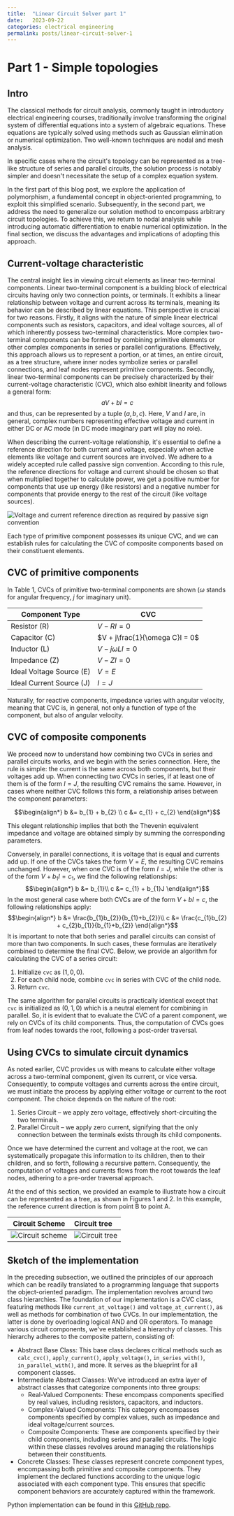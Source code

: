 ```yaml
---
title:  "Linear Circuit Solver part 1"
date:   2023-09-22
categories: electrical engineering
permalink: posts/linear-circuit-solver-1
---
```

# Part 1 - Simple topologies
## Intro
The classical methods for circuit analysis, commonly taught in introductory electrical engineering courses, traditionally involve transforming the original system of differential equations into a system of algebraic equations. These equations are typically solved using methods such as Gaussian elimination or numerical optimization. Two well-known techniques are nodal and mesh analysis.

In specific cases where the circuit's topology can be represented as a tree-like structure of series and parallel circuits, the solution process is notably simpler and doesn't necessitate the setup of a complex equation system.

In the first part of this blog post, we explore the application of polymorphism, a fundamental concept in object-oriented programming, to exploit this simplified scenario. Subsequently, in the second part, we address the need to generalize our solution method to encompass arbitrary circuit topologies. To achieve this, we return to nodal analysis while introducing automatic differentiation to enable numerical optimization. In the final section, we discuss the advantages and implications of adopting this approach.

## Current-voltage characteristic
The central insight lies in viewing circuit elements as linear two-terminal components. Linear two-terminal component is a building block of electrical circuits having only two connection points, or terminals. It exhibits a linear relationship between voltage and current across its terminals, meaning its behavior can be described by linear equations. This perspective is crucial for two reasons. Firstly, it aligns with the nature of simple linear electrical components such as resistors, capacitors, and ideal voltage sources, all of which inherently possess two-terminal characteristics. More complex two-terminal components can be formed by combining primitive elements or other complex components in series or parallel configurations. Effectively, this approach allows us to represent a portion, or at times, an entire circuit, as a tree structure, where inner nodes symbolize series or parallel connections, and leaf nodes represent primitive components.
Secondly, linear two-terminal components can be precisely characterized by their current-voltage characteristic (CVC), which also exhibit linearity and follows a general form:
$$
aV+bI=c
$$
and thus, can be represented by a tuple $(a, b, c)$. Here, $V$ and $I$ are, in general, complex numbers representing effective voltage and current in either DC or AC mode (in DC mode imaginary part will play no role).

When describing the current-voltage relationship, it's essential to define a reference direction for both current and voltage, especially when active elements like voltage and current sources are involved. We adhere to a widely accepted rule called passive sign convention. According to this rule, the reference directions for voltage and current should be chosen so that when multiplied together to calculate power, we get a positive number for components that use up energy (like resistors) and a negative number for components that provide energy to the rest of the circuit (like voltage sources).

![Voltage and current reference direction as required by passive sign convention](https://upload.wikimedia.org/wikipedia/commons/thumb/1/18/Passive_sign_convention.svg/220px-Passive_sign_convention.svg.png)


Each type of primitive component possesses its unique CVC, and we can establish rules for calculating the CVC of composite components based on their constituent elements. 

## CVC of primitive components
In Table 1, CVCs of primitive two-terminal components are shown ($\omega$ stands for angular frequency, $j$ for imaginary unit).

<div align="center">

| Component Type | CVC |
| -- | -- |
| Resistor (R) | $V-RI=0$ |
| Capacitor (C)	| $V + j\frac{1}{\omega C}I = 0$ |
| Inductor (L) | $V - j\omega LI = 0$ |
| Impedance (Z)	| $V-ZI=0$ |
| Ideal Voltage Source (E) | $V = E$ |
| Ideal Current Source (J) | $I = J$ |

</div>
Naturally, for reactive components, impedance varies with angular velocity, meaning that CVC is, in general, not only a function of type of the component, but also of angular velocity. 

## CVC of composite components
We proceed now to understand how combining two CVCs in series and parallel circuits works, and we begin with the series connection. Here, the rule is simple: the current is the same across both components, but their voltages add up. When connecting two CVCs in series, if at least one of them is of the form $I = J$, the resulting CVC remains the same. However, in cases where neither CVC follows this form, a relationship arises between the component parameters:

$$\begin{align*}
b &= b_{1} + b_{2} \\
c &= c_{1} + c_{2}
\end{align*}$$

This elegant relationship implies that both the Thevenin equivalent impedance and voltage are obtained simply by summing the corresponding parameters.

Conversely, in parallel connections, it is voltage that is equal and currents add up. If one of the CVCs takes the form $V = E$, the resulting CVC remains unchanged. However, when one CVC is of the form $I = J$, while the other is of the form $V + b_{1}I = c_{1}$, we find the following relationships:
$$\begin{align*}
b &= b_{1}\\
c &= c_{1} + b_{1}J
\end{align*}$$
In the most general case where both CVCs are of the form $V + bI = c$, the following relationships apply:
$$\begin{align*}
b &= \frac{b_{1}b_{2}}{b_{1}+b_{2}}\\
c &= \frac{c_{1}b_{2} + c_{2}b_{1}}{b_{1}+b_{2}}
\end{align*}$$
It is important to note that both series and parallel circuits can consist of more than two components. In such cases, these formulas are iteratively combined to determine the final CVC. Below, we provide an algorithm for calculating the CVC of a series circuit:

1. Initialize ```cvc``` as $(1, 0, 0)$.
2. For each child node, combine ```cvc``` in series with CVC of the child node.
3. Return ```cvc```.

The same algorithm for parallel circuits is practically identical except that ```cvc``` is initialized as $(0, 1, 0)$ which is a neutral element for combining in parallel. So, it is evident that to evaluate the CVC of a parent component, we rely on CVCs of its child components. Thus, the computation of CVCs goes from leaf nodes towards the root, following a post-order traversal.

## Using CVCs to simulate circuit dynamics
As noted earlier, CVC provides us with means to calculate either voltage across a two-terminal component, given its current, or vice versa. Consequently, to compute voltages and currents across the entire circuit, we must initiate the process by applying either voltage or current to the root component. The choice depends on the nature of the root:

1. Series Circuit – we apply zero voltage, effectively short-circuiting the two terminals.
2. Parallel Circuit – we apply zero current, signifying that the only connection between the terminals exists through its child components.

Once we have determined the current and voltage at the root, we can systematically propagate this information to its children, then to their children, and so forth, following a recursive pattern. Consequently, the computation of voltages and currents flows from the root towards the leaf nodes, adhering to a pre-order traversal approach.

At the end of this section, we provided an example to illustrate how a circuit can be represented as a tree, as shown in Figures 1 and 2. In this example, the reference current direction is from point B to point A.

<div align="center">

| Circuit Scheme | Circuit tree |
|:--------------:|:-------------|
|![Circuit scheme](../assets/images/simple-circuit.png) | ![Circuit tree](../assets/images/circuit-tree.png)|

</div>

## Sketch of the implementation

In the preceding subsection, we outlined the principles of our approach which can be readily translated to a programming language that supports the object-oriented paradigm. The implementation revolves around two class hierarchies.
The foundation of our implementation is a CVC class, featuring methods like ```current_at_voltage()``` and ```voltage_at_current()```, as well as methods for combination of two CVCs. In our implementation, the latter is done by overloading logical AND and OR operators.
To manage various circuit components, we've established a hierarchy of classes. This hierarchy adheres to the composite pattern, consisting of:

- Abstract Base Class: This base class declares critical methods such as ```calc_cvc()```, ```apply_current()```, ```apply_voltage()```, ```in_series_with()```, ```in_parallel_with()```, and more. It serves as the blueprint for all component classes.
- Intermediate Abstract Classes: We've introduced an extra layer of abstract classes that categorize components into three groups:
    - Real-Valued Components: These encompass components specified by real values, including resistors, capacitors, and inductors.
    - Complex-Valued Components: This category encompasses components specified by complex values, such as impedance and ideal voltage/current sources.
    - Composite Components: These are components specified by their child components, including series and parallel circuits. The logic within these classes revolves around managing the relationships between their constituents.
- Concrete Classes: These classes represent concrete component types, encompassing both primitive and composite components. They implement the declared functions according to the unique logic associated with each component type. This ensures that specific component behaviors are accurately captured within the framework.

Python implementation can be found in this [GitHub repo](https://github.com/uros7251/PyCircuitSolver). 
